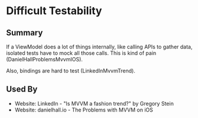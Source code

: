 # Difficult Testability

## Summary
If a ViewModel does a lot of things internally, like calling APIs to gather data, isolated tests have to mock all those calls. This is kind of pain (DanielHallProblemsMvvmIOS).

Also, bindings are hard to test (LinkedInMvvmTrend).


## Used By
* Website: LinkedIn - "Is MVVM a fashion trend?" by Gregory Stein
* Website: danielhall.io - The Problems with MVVM on iOS

